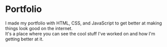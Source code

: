 # Portfolio
I made my portfolio with HTML, CSS, and JavaScript to get better at making things look good on the internet.<br>
It's a place where you can see the cool stuff I've worked on and how I'm getting better at it.

